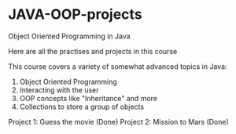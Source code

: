 # JAVA-OOP-projects

Object Oriented Programming in Java

Here are all the practises and projects in this course

This course covers a variety of somewhat advanced topics in Java:

1. Object Oriented Programming
2. Interacting with the user
3. OOP concepts like "Inheritance" and more
4. Collections to store a group of objects


Project 1: Guess the movie (Done)
Project 2: Mission to Mars (Done)
